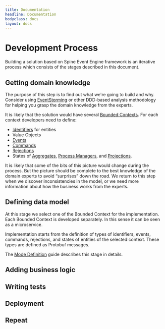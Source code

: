 ```yaml
---
title: Documentation
headline: Documentation
bodyclass: docs
layout: docs
---
```

# Development Process

Building a solution based on Spine Event Engine framework is an iterative process which consists
of the stages described in this document.
 
## Getting domain knowledge

The purpose of this step is to find out what we're going to build and why.
Consider using [EventStorming](https://eventstorming.com) or other DDD-based analysis 
methodology for helping you grasp the domain knowledge from the experts.
 
It is likely that the solution would have several [Bounded Contexts](concepts.html#bounded-context). 
For each context developers need to define:
  * [Identifiers](concepts.html#identifier) for entities
  * Value Objects
  * [Events](concepts.html#event)
  * [Commands](concepts.html#command)
  * [Rejections](concepts.html#rejection)
  * States of [Aggregates](concepts.html#aggregate),
    [Process Managers](concepts.html#process-manager), and [Projections](concepts.html#projection).

It is likely that some of the bits of this picture would change during the process.
But the picture should be complete to the best knowledge of the domain experts to avoid “surprises”
down the road. We return to this step when we discover inconsistencies in the model, or we need
more information about how the business works from the experts.

## Defining data model

At this stage we select one of the Bounded Context for the implementation. Each Bounded Context is
developed separately. In this sense it can be seen as a microservice.

Implementation starts from the definition of types of identifiers, events, commands, rejections, and
states of entities of the selected context. These types are defined as Protobuf messages.

The [Mode Definition](/docs/guides/model-definition.html) guide describes this stage in details.

## Adding business logic
  
## Writing tests

## Deployment

## Repeat
 


  

